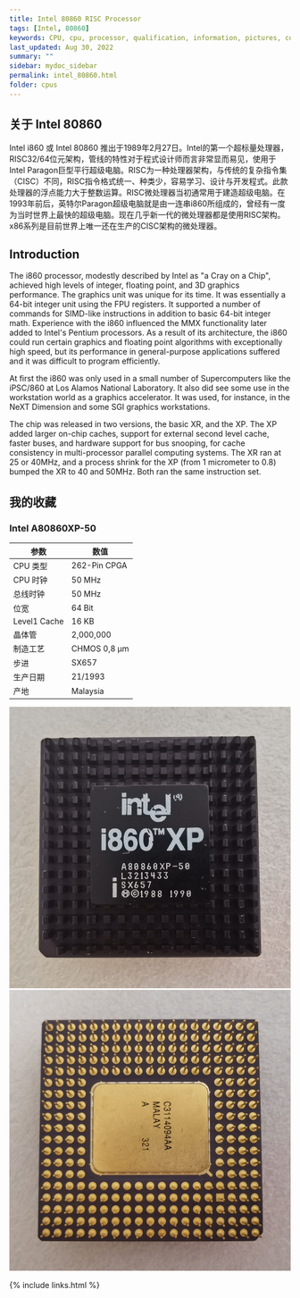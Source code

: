 ```yaml
---
title: Intel 80860 RISC Processor
tags: [Intel, 80860]
keywords: CPU, cpu, processor, qualification, information, pictures, core, frequency, chip packaging, packaging, cpu info, x86, collection, amd, cyrix, harris, ibm, idt, iit, intel, motorola, nec, sgs, sgs-thomson, siemens, ST, signetics, mhs, ti, texas instruments, ulsi, umc, weitek, zilog, 808x, 8085, 8088, 8086, 80188, 80186, 80286, 286, 80386, 386, i386, Am386, 386sx, 386dx, 486, i486, 586, 486sx, 486dx, overdrive, 487, pentium, 586, 5x86, 386dlc, 386slc, 486dx2, mmx, ppro, pentium-pro, pro, athlon, duron, z80, dirk oppelt, dirk, oppelt, engineering, sample, samples
last_updated: Aug 30, 2022
summary: ""
sidebar: mydoc_sidebar
permalink: intel_80860.html
folder: cpus
---
```


## 关于 Intel 80860

Intel i860 或 Intel 80860 推出于1989年2月27日。Intel的第一个超标量处理器，RISC32/64位元架构，管线的特性对于程式设计师而言非常显而易见，使用于Intel Paragon巨型平行超级电脑。RISC为一种处理器架构，与传统的复杂指令集（CISC）不同，RISC指令格式统一、种类少，容易学习、设计与开发程式。此款处理器的浮点能力大于整数运算。RISC微处理器当初通常用于建造超级电脑。在1993年前后，英特尔Paragon超级电脑就是由一连串i860所组成的，曾经有一度为当时世界上最快的超级电脑。现在几乎新一代的微处理器都是使用RISC架构。x86系列是目前世界上唯一还在生产的CISC架构的微处理器。

## Introduction

The i860 processor, modestly described by Intel as "a Cray on a Chip", achieved high levels of integer, floating point, and 3D graphics performance. The graphics unit was unique for its time. It was essentially a 64-bit integer unit using the FPU registers. It supported a number of commands for SIMD-like instructions in addition to basic 64-bit integer math. Experience with the i860 influenced the MMX functionality later added to Intel's Pentium processors. As a result of its architecture, the i860 could run certain graphics and floating point algorithms with exceptionally high speed, but its performance in general-purpose applications suffered and it was difficult to program efficiently.
 
At first the i860 was only used in a small number of Supercomputers like the iPSC/860 at Los Alamos National Laboratory. It also did see some use in the workstation world as a graphics accelerator. It was used, for instance, in the NeXT Dimension and some SGI graphics workstations.
 
The chip was released in two versions, the basic XR, and the XP. The XP added larger on-chip caches, support for external second level cache, faster buses, and hardware support for bus snooping, for cache consistency in multi-processor parallel computing systems. The XR ran at 25 or 40MHz, and a process shrink for the XP (from 1 micrometer to 0.8) bumped the XR to 40 and 50MHz. Both ran the same instruction set.

## 我的收藏

### Intel A80860XP-50

| 参数 | 数值 |
| ------ | ------ |
| CPU 类型 | 262-Pin CPGA |
| CPU 时钟 | 50 MHz |
| 总线时钟 | 50 MHz |
| 位宽 | 64 Bit |
| Level1 Cache | 16 KB |
| 晶体管 | 2,000,000 |
| 制造工艺 | CHMOS 0,8 µm |
| 步进 | SX657 |
| 生产日期 | 21/1993 |
| 产地 | Malaysia |

![Intel A80860XP-50 正面](/images/cpus/Intel/Intel_A80860XP-50_1.jpg)
![Intel A80860XP-50 反面](/images/cpus/Intel/Intel_A80860XP-50_2.jpg)

{% include links.html %}
